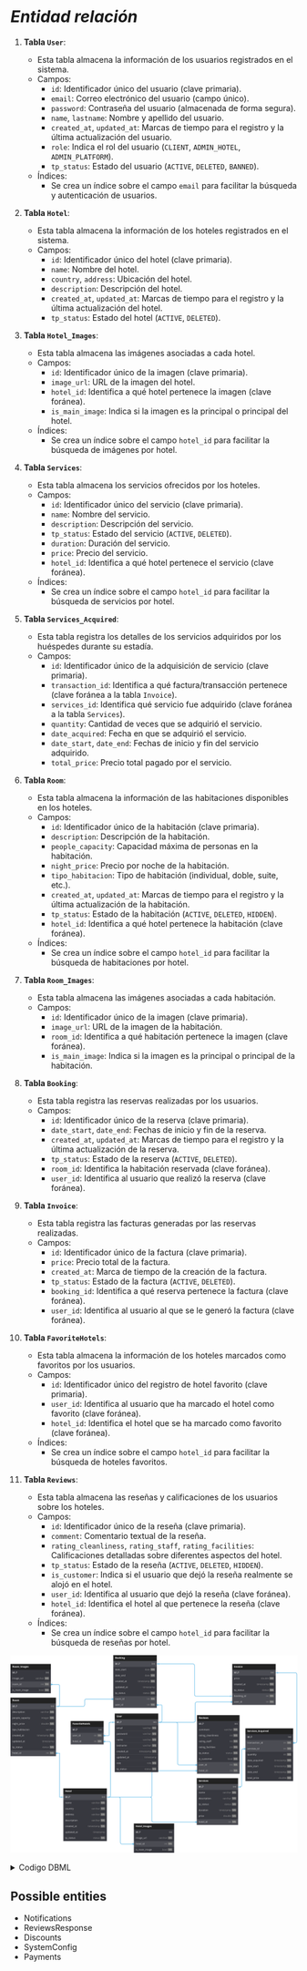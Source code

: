 # *Entidad relación*

1. **Tabla `User`**:
   - Esta tabla almacena la información de los usuarios registrados en el sistema.
   - Campos:
     - `id`: Identificador único del usuario (clave primaria).
     - `email`: Correo electrónico del usuario (campo único).
     - `password`: Contraseña del usuario (almacenada de forma segura).
     - `name`, `lastname`: Nombre y apellido del usuario.
     - `created_at`, `updated_at`: Marcas de tiempo para el registro y la última actualización del usuario.
     - `role`: Indica el rol del usuario (`CLIENT`, `ADMIN_HOTEL`, `ADMIN_PLATFORM`).
     - `tp_status`: Estado del usuario (`ACTIVE`, `DELETED`, `BANNED`).
   - Índices:
     - Se crea un índice sobre el campo `email` para facilitar la búsqueda y autenticación de usuarios.

2. **Tabla `Hotel`**:
   - Esta tabla almacena la información de los hoteles registrados en el sistema.
   - Campos:
     - `id`: Identificador único del hotel (clave primaria).
     - `name`: Nombre del hotel.
     - `country`, `address`: Ubicación del hotel.
     - `description`: Descripción del hotel.
     - `created_at`, `updated_at`: Marcas de tiempo para el registro y la última actualización del hotel.
     - `tp_status`: Estado del hotel (`ACTIVE`, `DELETED`).

3. **Tabla `Hotel_Images`**:
   - Esta tabla almacena las imágenes asociadas a cada hotel.
   - Campos:
     - `id`: Identificador único de la imagen (clave primaria).
     - `image_url`: URL de la imagen del hotel.
     - `hotel_id`: Identifica a qué hotel pertenece la imagen (clave foránea).
     - `is_main_image`: Indica si la imagen es la principal o principal del hotel.
   - Índices:
     - Se crea un índice sobre el campo `hotel_id` para facilitar la búsqueda de imágenes por hotel.

4. **Tabla `Services`**:
   - Esta tabla almacena los servicios ofrecidos por los hoteles.
   - Campos:
     - `id`: Identificador único del servicio (clave primaria).
     - `name`: Nombre del servicio.
     - `description`: Descripción del servicio.
     - `tp_status`: Estado del servicio (`ACTIVE`, `DELETED`).
     - `duration`: Duración del servicio.
     - `price`: Precio del servicio.
     - `hotel_id`: Identifica a qué hotel pertenece el servicio (clave foránea).
   - Índices:
     - Se crea un índice sobre el campo `hotel_id` para facilitar la búsqueda de servicios por hotel.

5. **Tabla `Services_Acquired`**:
   - Esta tabla registra los detalles de los servicios adquiridos por los huéspedes durante su estadía.
   - Campos:
     - `id`: Identificador único de la adquisición de servicio (clave primaria).
     - `transaction_id`: Identifica a qué factura/transacción pertenece (clave foránea a la tabla `Invoice`).
     - `services_id`: Identifica qué servicio fue adquirido (clave foránea a la tabla `Services`).
     - `quantity`: Cantidad de veces que se adquirió el servicio.
     - `date_acquired`: Fecha en que se adquirió el servicio.
     - `date_start`, `date_end`: Fechas de inicio y fin del servicio adquirido.
     - `total_price`: Precio total pagado por el servicio.

6. **Tabla `Room`**:
   - Esta tabla almacena la información de las habitaciones disponibles en los hoteles.
   - Campos:
     - `id`: Identificador único de la habitación (clave primaria).
     - `description`: Descripción de la habitación.
     - `people_capacity`: Capacidad máxima de personas en la habitación.
     - `night_price`: Precio por noche de la habitación.
     - `tipo_habitacion`: Tipo de habitación (individual, doble, suite, etc.).
     - `created_at`, `updated_at`: Marcas de tiempo para el registro y la última actualización de la habitación.
     - `tp_status`: Estado de la habitación (`ACTIVE`, `DELETED`, `HIDDEN`).
     - `hotel_id`: Identifica a qué hotel pertenece la habitación (clave foránea).
   - Índices:
     - Se crea un índice sobre el campo `hotel_id` para facilitar la búsqueda de habitaciones por hotel.

7. **Tabla `Room_Images`**:
   - Esta tabla almacena las imágenes asociadas a cada habitación.
   - Campos:
     - `id`: Identificador único de la imagen (clave primaria).
     - `image_url`: URL de la imagen de la habitación.
     - `room_id`: Identifica a qué habitación pertenece la imagen (clave foránea).
     - `is_main_image`: Indica si la imagen es la principal o principal de la habitación.

8. **Tabla `Booking`**:
   - Esta tabla registra las reservas realizadas por los usuarios.
   - Campos:
     - `id`: Identificador único de la reserva (clave primaria).
     - `date_start`, `date_end`: Fechas de inicio y fin de la reserva.
     - `created_at`, `updated_at`: Marcas de tiempo para el registro y la última actualización de la reserva.
     - `tp_status`: Estado de la reserva (`ACTIVE`, `DELETED`).
     - `room_id`: Identifica la habitación reservada (clave foránea).
     - `user_id`: Identifica al usuario que realizó la reserva (clave foránea).

9. **Tabla `Invoice`**:
   - Esta tabla registra las facturas generadas por las reservas realizadas.
   - Campos:
     - `id`: Identificador único de la factura (clave primaria).
     - `price`: Precio total de la factura.
     - `created_at`: Marca de tiempo de la creación de la factura.
     - `tp_status`: Estado de la factura (`ACTIVE`, `DELETED`).
     - `booking_id`: Identifica a qué reserva pertenece la factura (clave foránea).
     - `user_id`: Identifica al usuario al que se le generó la factura (clave foránea).

10. **Tabla `FavoriteHotels`**:
    - Esta tabla almacena la información de los hoteles marcados como favoritos por los usuarios.
    - Campos:
      - `id`: Identificador único del registro de hotel favorito (clave primaria).
      - `user_id`: Identifica al usuario que ha marcado el hotel como favorito (clave foránea).
      - `hotel_id`: Identifica el hotel que se ha marcado como favorito (clave foránea).
    - Índices:
      - Se crea un índice sobre el campo `hotel_id` para facilitar la búsqueda de hoteles favoritos.

11. **Tabla `Reviews`**:
    - Esta tabla almacena las reseñas y calificaciones de los usuarios sobre los hoteles.
    - Campos:
      - `id`: Identificador único de la reseña (clave primaria).
      - `comment`: Comentario textual de la reseña.
      - `rating_cleanliness`, `rating_staff`, `rating_facilities`: Calificaciones detalladas sobre diferentes aspectos del hotel.
      - `tp_status`: Estado de la reseña (`ACTIVE`, `DELETED`, `HIDDEN`).
      - `is_customer`: Indica si el usuario que dejó la reseña realmente se alojó en el hotel.
      - `user_id`: Identifica al usuario que dejó la reseña (clave foránea).
      - `hotel_id`: Identifica el hotel al que pertenece la reseña (clave foránea).
    - Índices:
      - Se crea un índice sobre el campo `hotel_id` para facilitar la búsqueda de reseñas por hotel.

  ![image](./Hotel-Reservation-System-diagram.svg)

<details>
  <summary>Codigo DBML</summary>

  ```dbml
  // Use DBML to define your database structure
  // Docs: https://dbml.dbdiagram.io/docs

  Table User {
    id int [pk]
    email varchar [unique, not null]
    password varchar [not null]
    name varchar [not null]
    lastname varchar [not null]
    created_at timestamp [not null]
    updated_at timestamp
    role role [not null]
    tp_status status [not null]

    indexes {
      email
    }
  }

  Table Hotel {
    id int [pk]
    name varchar [not null]
    country varchar [not null]
    address varchar [not null]
    description varchar [not null]
    created_at timestamp [not null]
    updated_at timestamp
    tp_status status [not null]
  }

  table Hotel_Images {
    id int [pk]
    image_url varchar [not null]
    hotel_id int [ref: > Hotel.id, not null]
    is_main_image bool [not null]
    indexes {
      hotel_id
    }
    
  }

  Table Services {
    id int [pk]
    name varchar [unique, not null]
    description varchar [not null]
    tp_status status [not null]
    duration timestamp [not null]
    price double [not null]
    hotel_id int [ref: > Hotel.id, not null]

    indexes {
      hotel_id
    }
  }

  // basically Invoice details, but its mostly 
  // for services
  Table Services_Acquired {
    id int [pk]
    transaction_id int [ref: > Invoice.id, not null]
    services_id int [ref: > Services.id, not null]
    // cantidad de servicios `SEGUIDOS`
    // en caso de querer 2 en diferentes dias, 
    // crear 2 entries
    quantity int [not null]
    date_acquired timestamp [not null]
    date_start timestamp [not null]
    date_end timestamp [not null]
    total_price double [not null]
  }

  Table Room {
    id int [pk]
    description varchar [not null]
    people_capacity integer [not null]
    night_price double [not null]
    tipo_habitacion varchar
    created_at timestamp [not null]
    updated_at timestamp  
    tp_status status [not null]


    // relationships
    hotel_id int [ref: > Hotel.id, not null]

    indexes {
      hotel_id
    }
  }

  table Room_Images {
    id int [pk]
    image_url varchar [not null]
    room_id int [ref: > Room.id, not null]
    is_main_image bool [not null]
  }

  Table Booking {
    id int [pk]
    date_start date [not null]
    date_end date [not null]
    created_at timestamp [not null]
    updated_at timestamp 
    tp_status status [not null]

    // relationships
    room_id int [ref: > Room.id, not null]
    user_id int [ref: > User.id, not null]
  }


  table Invoice {
    id int [pk]
    price double [not null]
    created_at timestamp [not null]
    tp_status status [not null]

    // relationships
    booking_id int [ref: - Booking.id, not null]
    user_id int [ref: > User.id, not null]
  }

  Table FavoriteHotels {
    id int [pk]
    user_id int [ref: > User.id, not null]
    hotel_id int [ref: > Hotel.id, not null]

    indexes {
      hotel_id
    }
  }

  Table Reviews {
    id int [pk]
    comment varchar [not null]
    rating_cleanliness int [not null]
    rating_staff int [not null]
    rating_facilities int [not null]
    tp_status status [not null]
    is_customer bool [not null] // to check if actually used the room
    // relationships
    user_id int [ref: > User.id, not null]
    hotel_id int [ref: > Hotel.id, not null]

    indexes {
      hotel_id
    }
  }
  ```
</details>

## Possible entities

- Notifications
- ReviewsResponse
- Discounts
- SystemConfig
- Payments